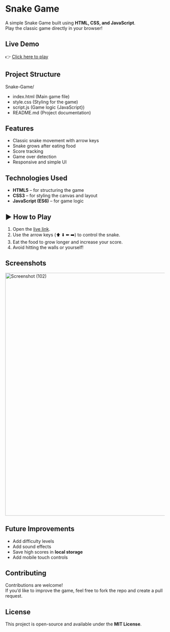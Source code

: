 #  Snake Game

A simple Snake Game built using **HTML, CSS, and JavaScript**.  
Play the classic game directly in your browser!

##  Live Demo
👉 [Click here to play](https://adityapratap-12.github.io/Snake-Game/)

##  Project Structure
Snake-Game/
- index.html (Main game file)
- style.css  (Styling for the game)
- script.js  (Game logic {JavaScript})
- README.md  (Project documentation)


##  Features
- Classic snake movement with arrow keys  
- Snake grows after eating food  
- Score tracking  
- Game over detection  
- Responsive and simple UI  

##  Technologies Used
- **HTML5** – for structuring the game  
- **CSS3** – for styling the canvas and layout  
- **JavaScript (ES6)** – for game logic  

## ▶ How to Play
1. Open the [live link](https://adityapratap-12.github.io/Snake-Game/).  
2. Use the arrow keys (⬆️ ⬇️ ⬅️ ➡️) to control the snake.  
3. Eat the food to grow longer and increase your score.  
4. Avoid hitting the walls or yourself!  

##  Screenshots
<img width="1366" height="768" alt="Screenshot (102)" src="https://github.com/user-attachments/assets/0b5c3418-e9e7-40c7-8f15-1ab3153b2bbe" />
 

##  Future Improvements
- Add difficulty levels  
- Add sound effects   
- Save high scores in **local storage**  
- Add mobile touch controls  

##  Contributing
Contributions are welcome!  
If you’d like to improve the game, feel free to fork the repo and create a pull request.  

##  License
This project is open-source and available under the **MIT License**.

